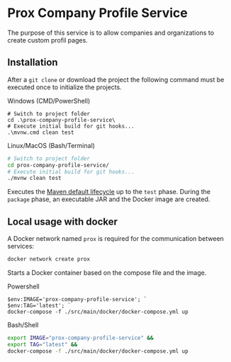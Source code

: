 # Prox Company Profile Service

The purpose of this service is to allow companies and organizations to create custom profil pages.

## Installation

After a `git clone` or download the project the following command must be executed once to initialize the projects.

Windows (CMD/PowerShell)

```posh
# Switch to project folder
cd .\prox-company-profile-service\
# Execute initial build for git hooks...
.\mvnw.cmd clean test
```

Linux/MacOS (Bash/Terminal)

```bash
# Switch to project folder
cd prox-company-profile-service/
# Execute initial build for git hooks...
./mvnw clean test
```

Executes the [Maven default lifecycle](https://maven.apache.org/guides/introduction/introduction-to-the-lifecycle.html) up to the `test` phase. During the `package` phase, an executable JAR and the Docker image are created.

## Local usage with docker

A Docker network named `prox` is required for the communication between services:

```bash
docker network create prox
```

Starts a Docker container based on the compose file and the image.

Powershell

```posh
$env:IMAGE='prox-company-profile-service'; `
$env:TAG='latest'; `
docker-compose -f ./src/main/docker/docker-compose.yml up
```

Bash/Shell

```bash
export IMAGE="prox-company-profile-service" &&
export TAG="latest" &&
docker-compose -f ./src/main/docker/docker-compose.yml up
```
